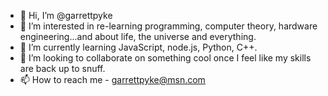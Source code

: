 - 👋 Hi, I’m @garrettpyke
- 👀 I’m interested in re-learning programming, computer theory, hardware engineering...and about life, the universe and everything.
- 🌱 I’m currently learning JavaScript, node.js, Python, C++.
- 💞️ I’m looking to collaborate on something cool once I feel like my skills are back up to snuff. 
- 📫 How to reach me - garrettpyke@msn.com

<!---
garrettpyke/garrettpyke is a ✨ special ✨ repository because its `README.md` (this file) appears on your GitHub profile.
You can click the Preview link to take a look at your changes.
--->
